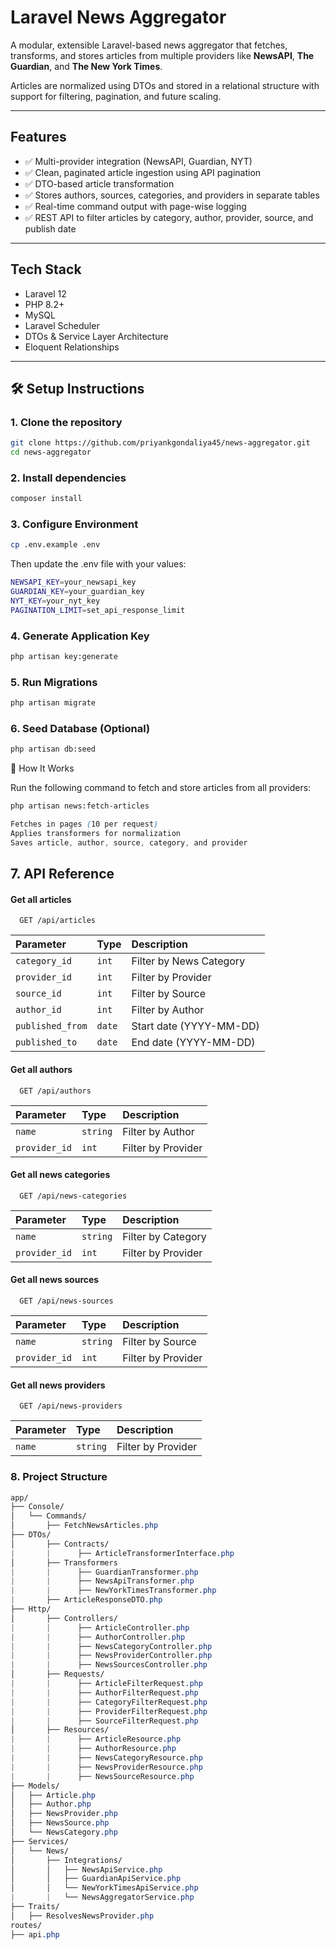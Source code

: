 # Laravel News Aggregator

A modular, extensible Laravel-based news aggregator that fetches, transforms, and stores articles from multiple providers like **NewsAPI**, **The Guardian**, and **The New York Times**.

Articles are normalized using DTOs and stored in a relational structure with support for filtering, pagination, and future scaling.

---

## Features

- ✅ Multi-provider integration (NewsAPI, Guardian, NYT)
- ✅ Clean, paginated article ingestion using API pagination
- ✅ DTO-based article transformation
- ✅ Stores authors, sources, categories, and providers in separate tables
- ✅ Real-time command output with page-wise logging
- ✅ REST API to filter articles by category, author, provider, source, and publish date

---

## Tech Stack

- Laravel 12
- PHP 8.2+
- MySQL
- Laravel Scheduler
- DTOs & Service Layer Architecture
- Eloquent Relationships

---

## 🛠️ Setup Instructions

### 1. Clone the repository

```bash
git clone https://github.com/priyankgondaliya45/news-aggregator.git
cd news-aggregator
```
### 2. Install dependencies

```bash
composer install
```

### 3. Configure Environment

```bash
cp .env.example .env
```
Then update the .env file with your values:
```bash
NEWSAPI_KEY=your_newsapi_key
GUARDIAN_KEY=your_guardian_key
NYT_KEY=your_nyt_key
PAGINATION_LIMIT=set_api_response_limit
```
### 4. Generate Application Key
```bash
php artisan key:generate
```
### 5. Run Migrations
```bash
php artisan migrate
```
### 6. Seed Database (Optional)
```bash
php artisan db:seed
```
🧠 How It Works

Run the following command to fetch and store articles from all providers:
```bash
php artisan news:fetch-articles
```
```css
Fetches in pages (10 per request)
Applies transformers for normalization
Saves article, author, source, category, and provider
```
## 7. API Reference

#### Get all articles

```http
  GET /api/articles
```

| Parameter     | Type     | Description                |
| :--------     | :------- | :------------------------- |
| `category_id` | `int` | Filter by News Category |
| `provider_id` | `int` | Filter by Provider |
| `source_id` | `int` | Filter by Source |
| `author_id` | `int` | Filter by Author |
| `published_from` | `date` | Start date (YYYY-MM-DD) |
| `published_to` | `date` | End date (YYYY-MM-DD) |

#### Get all authors
```http
  GET /api/authors
```

| Parameter     | Type     | Description                |
| :--------     | :------- | :------------------------- |
| `name` | `string` | Filter by Author |
| `provider_id` | `int` | Filter by Provider |

#### Get all news categories
```http
  GET /api/news-categories
```

| Parameter     | Type     | Description                |
| :--------     | :------- | :------------------------- |
| `name` | `string` | Filter by Category |
| `provider_id` | `int` | Filter by Provider |

#### Get all news sources
```http
  GET /api/news-sources
```

| Parameter     | Type     | Description                |
| :--------     | :------- | :------------------------- |
| `name` | `string` | Filter by Source |
| `provider_id` | `int` | Filter by Provider |

#### Get all news providers
```http
  GET /api/news-providers
```

| Parameter     | Type     | Description                |
| :--------     | :------- | :------------------------- |
| `name` | `string` | Filter by Provider |

### 8. Project Structure
```css
app/
├── Console/
│   └── Commands/
│       ├── FetchNewsArticles.php
├── DTOs/
│       ├── Contracts/
|       |      ├── ArticleTransformerInterface.php
│       ├── Transformers
|       |      ├── GuardianTransformer.php
|       |      ├── NewsApiTransformer.php
|       |      ├── NewYorkTimesTransformer.php
|       ├── ArticleResponseDTO.php
├── Http/
│       ├── Controllers/
|       |      ├── ArticleController.php
|       |      ├── AuthorController.php
|       |      ├── NewsCategoryController.php
|       |      ├── NewsProviderController.php
|       |      ├── NewsSourcesController.php
│       ├── Requests/
|       |      ├── ArticleFilterRequest.php
|       |      ├── AuthorFilterRequest.php
|       |      ├── CategoryFilterRequest.php
|       |      ├── ProviderFilterRequest.php
|       |      ├── SourceFilterRequest.php
│       ├── Resources/
|       |      ├── ArticleResource.php
|       |      ├── AuthorResource.php
|       |      ├── NewsCategoryResource.php
|       |      ├── NewsProviderResource.php
|       |      ├── NewsSourceResource.php
├── Models/
│   ├── Article.php
│   ├── Author.php
│   ├── NewsProvider.php
│   ├── NewsSource.php
│   └── NewsCategory.php
├── Services/
│   └── News/
│       ├── Integrations/
│       │   ├── NewsApiService.php
│       │   ├── GuardianApiService.php
│       │   └── NewYorkTimesApiService.php
|       |   └── NewsAggregatorService.php
├── Traits/
│   ├── ResolvesNewsProvider.php
routes/
├── api.php
```
